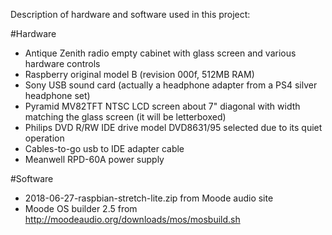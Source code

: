 Description of hardware and software used in this project:

#Hardware
* Antique Zenith radio empty cabinet with glass screen and various hardware controls
* Raspberry original model B (revision 000f, 512MB RAM)
* Sony USB sound card (actually a headphone adapter from a PS4 silver headphone set)
* Pyramid MV82TFT NTSC LCD screen about 7" diagonal with width matching the glass screen (it will be letterboxed)
* Philips DVD R/RW IDE drive model DVD8631/95 selected due to its quiet operation
* Cables-to-go usb to IDE adapter cable
* Meanwell RPD-60A power supply

#Software
* 2018-06-27-raspbian-stretch-lite.zip from Moode audio site
* Moode OS builder 2.5 from http://moodeaudio.org/downloads/mos/mosbuild.sh

